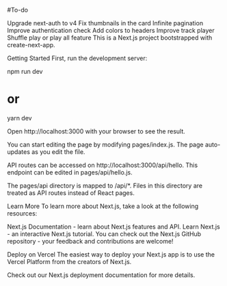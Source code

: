  #To-do

 Upgrade next-auth to v4
 Fix thumbnails in the card
 Infinite pagination
 Improve authentication check
 Add colors to headers
 Improve track player
 Shuffle play or play all feature
This is a Next.js project bootstrapped with create-next-app.

Getting Started
First, run the development server:

npm run dev
# or
yarn dev

Open http://localhost:3000 with your browser to see the result.




You can start editing the page by modifying pages/index.js. The page auto-updates as you edit the file.

API routes can be accessed on http://localhost:3000/api/hello. This endpoint can be edited in pages/api/hello.js.

The pages/api directory is mapped to /api/*. Files in this directory are treated as API routes instead of React pages.

Learn More
To learn more about Next.js, take a look at the following resources:

Next.js Documentation - learn about Next.js features and API.
Learn Next.js - an interactive Next.js tutorial.
You can check out the Next.js GitHub repository - your feedback and contributions are welcome!

Deploy on Vercel
The easiest way to deploy your Next.js app is to use the Vercel Platform from the creators of Next.js.

Check out our Next.js deployment documentation for more details.
